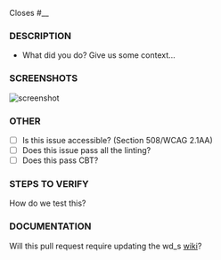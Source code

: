 Closes #__

### DESCRIPTION ###
- What did you do? Give us some context...

### SCREENSHOTS ###
![screenshot](https://dl.dropbox.com/s/8k8xh3tuj3g5340/wd_s-pr-template.jpg?dl=0)

### OTHER ###
- [ ] Is this issue accessible? (Section 508/WCAG 2.1AA)
- [ ] Does this issue pass all the linting?
- [ ] Does this pass CBT?

### STEPS TO VERIFY ###
How do we test this?

### DOCUMENTATION ###
Will this pull request require updating the wd_s [wiki](https://github.com/WebDevStudios/nextjs-wordpress-starter/wiki)?

